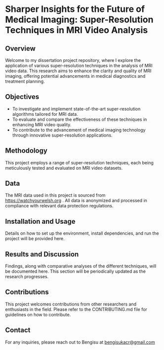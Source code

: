 
# Sharper Insights for the Future of Medical Imaging: Super-Resolution Techniques in MRI Video Analysis

## Overview
Welcome to my dissertation project repository, where I explore the application of various super-resolution techniques in the analysis of MRI video data. This research aims to enhance the clarity and quality of MRI imaging, offering potential advancements in medical diagnostics and treatment planning.

## Objectives
- To investigate and implement state-of-the-art super-resolution algorithms tailored for MRI data.
- To evaluate and compare the effectiveness of these techniques in enhancing MRI video quality.
- To contribute to the advancement of medical imaging technology through innovative super-resolution applications.

## Methodology
This project employs a range of super-resolution techniques, each being meticulously tested and evaluated on MRI video datasets. 

## Data
The MRI data used in this project is sourced from https://watchyourwelsh.org . All data is anonymized and processed in compliance with relevant data protection regulations.

## Installation and Usage
Details on how to set up the environment, install dependencies, and run the project will be provided here.


## Results and Discussion
Findings, along with comparative analyses of the different techniques, will be documented here. This section will be periodically updated as the research progresses.

## Contributions
This project welcomes contributions from other researchers and enthusiasts in the field. Please refer to the CONTRIBUTING.md file for guidelines on how to contribute.


## Contact
For any inquiries, please reach out to Bengisu at bengisukacr@gmail.com


